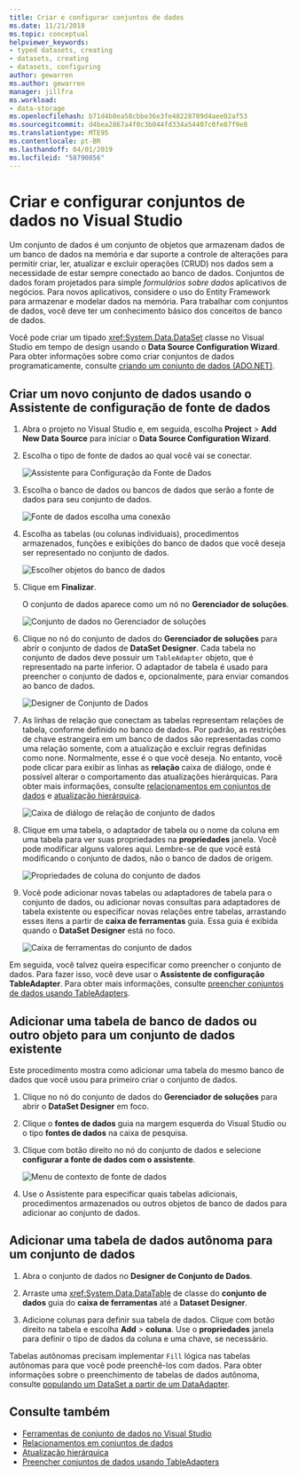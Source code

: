 ```yaml
---
title: Criar e configurar conjuntos de dados
ms.date: 11/21/2018
ms.topic: conceptual
helpviewer_keywords:
- typed datasets, creating
- datasets, creating
- datasets, configuring
author: gewarren
ms.author: gewarren
manager: jillfra
ms.workload:
- data-storage
ms.openlocfilehash: b71d4b8ea58cbbe36e3fe48228789d4aee02af53
ms.sourcegitcommit: d4bea2867a4f0c3b044fd334a54407c0fe87f9e8
ms.translationtype: MTE95
ms.contentlocale: pt-BR
ms.lasthandoff: 04/01/2019
ms.locfileid: "58790856"
---
```

# <a name="create-and-configure-datasets-in-visual-studio"></a>Criar e configurar conjuntos de dados no Visual Studio

Um conjunto de dados é um conjunto de objetos que armazenam dados de um banco de dados na memória e dar suporte a controle de alterações para permitir criar, ler, atualizar e excluir operações (CRUD) nos dados sem a necessidade de estar sempre conectado ao banco de dados. Conjuntos de dados foram projetados para simple *formulários sobre dados* aplicativos de negócios. Para novos aplicativos, considere o uso do Entity Framework para armazenar e modelar dados na memória. Para trabalhar com conjuntos de dados, você deve ter um conhecimento básico dos conceitos de banco de dados.

Você pode criar um tipado <xref:System.Data.DataSet> classe no Visual Studio em tempo de design usando o **Data Source Configuration Wizard**. Para obter informações sobre como criar conjuntos de dados programaticamente, consulte [criando um conjunto de dados (ADO.NET)](/dotnet/framework/data/adonet/dataset-datatable-dataview/creating-a-dataset).

## <a name="create-a-new-dataset-by-using-the-data-source-configuration-wizard"></a>Criar um novo conjunto de dados usando o Assistente de configuração de fonte de dados

1. Abra o projeto no Visual Studio e, em seguida, escolha **Project** > **Add New Data Source** para iniciar o **Data Source Configuration Wizard**.

2. Escolha o tipo de fonte de dados ao qual você vai se conectar.

     ![Assistente para Configuração da Fonte de Dados](../data-tools/media/data-source-configuration-wizard.png)

3. Escolha o banco de dados ou bancos de dados que serão a fonte de dados para seu conjunto de dados.

     ![Fonte de dados escolha uma conexão](../data-tools/media/data-source-choose-a-connection.png)

4. Escolha as tabelas (ou colunas individuais), procedimentos armazenados, funções e exibições do banco de dados que você deseja ser representado no conjunto de dados.

     ![Escolher objetos do banco de dados](../data-tools/media/raddata-chose-objects.png)

5. Clique em **Finalizar**.

   O conjunto de dados aparece como um nó no **Gerenciador de soluções**.

   ![Conjunto de dados no Gerenciador de soluções](../data-tools/media/dataset-in-solution-explorer.png)

6. Clique no nó do conjunto de dados do **Gerenciador de soluções** para abrir o conjunto de dados de **DataSet Designer**. Cada tabela no conjunto de dados deve possuir um `TableAdapter` objeto, que é representado na parte inferior. O adaptador de tabela é usado para preencher o conjunto de dados e, opcionalmente, para enviar comandos ao banco de dados.

   ![Designer de Conjunto de Dados](../data-tools/media/dataset-designer.png)

7. As linhas de relação que conectam as tabelas representam relações de tabela, conforme definido no banco de dados. Por padrão, as restrições de chave estrangeira em um banco de dados são representadas como uma relação somente, com a atualização e excluir regras definidas como none. Normalmente, esse é o que você deseja. No entanto, você pode clicar para exibir as linhas as **relação** caixa de diálogo, onde é possível alterar o comportamento das atualizações hierárquicas. Para obter mais informações, consulte [relacionamentos em conjuntos de dados](../data-tools/relationships-in-datasets.md) e [atualização hierárquica](../data-tools/hierarchical-update.md).

     ![Caixa de diálogo de relação de conjunto de dados](../data-tools/media/raddata-relation-dialog.png)

8. Clique em uma tabela, o adaptador de tabela ou o nome da coluna em uma tabela para ver suas propriedades na **propriedades** janela. Você pode modificar alguns valores aqui. Lembre-se de que você está modificando o conjunto de dados, não o banco de dados de origem.

     ![Propriedades de coluna do conjunto de dados](../data-tools/media/dataset-column-properties.png)

9. Você pode adicionar novas tabelas ou adaptadores de tabela para o conjunto de dados, ou adicionar novas consultas para adaptadores de tabela existente ou especificar novas relações entre tabelas, arrastando esses itens a partir de **caixa de ferramentas** guia. Essa guia é exibida quando o **DataSet Designer** está no foco.

     ![Caixa de ferramentas do conjunto de dados](../data-tools/media/raddata-dataset-toolbox.png)

Em seguida, você talvez queira especificar como preencher o conjunto de dados. Para fazer isso, você deve usar o **Assistente de configuração TableAdapter**. Para obter mais informações, consulte [preencher conjuntos de dados usando TableAdapters](../data-tools/fill-datasets-by-using-tableadapters.md).

## <a name="add-a-database-table-or-other-object-to-an-existing-dataset"></a>Adicionar uma tabela de banco de dados ou outro objeto para um conjunto de dados existente

Este procedimento mostra como adicionar uma tabela do mesmo banco de dados que você usou para primeiro criar o conjunto de dados.

1. Clique no nó do conjunto de dados do **Gerenciador de soluções** para abrir o **DataSet Designer** em foco.

2. Clique o **fontes de dados** guia na margem esquerda do Visual Studio ou o tipo **fontes de dados** na caixa de pesquisa.

3. Clique com botão direito no nó do conjunto de dados e selecione **configurar a fonte de dados com o assistente**.

     ![Menu de contexto de fonte de dados](../data-tools/media/data-source-context-menu.png)

4. Use o Assistente para especificar quais tabelas adicionais, procedimentos armazenados ou outros objetos de banco de dados para adicionar ao conjunto de dados.

## <a name="add-a-stand-alone-data-table-to-a-dataset"></a>Adicionar uma tabela de dados autônoma para um conjunto de dados

1. Abra o conjunto de dados no **Designer de Conjunto de Dados**.

2. Arraste uma <xref:System.Data.DataTable> de classe do **conjunto de dados** guia do **caixa de ferramentas** até a **Dataset Designer**.

3. Adicione colunas para definir sua tabela de dados. Clique com botão direito na tabela e escolha **Add** > **coluna**. Use o **propriedades** janela para definir o tipo de dados da coluna e uma chave, se necessário.

Tabelas autônomas precisam implementar `Fill` lógica nas tabelas autônomas para que você pode preenchê-los com dados. Para obter informações sobre o preenchimento de tabelas de dados autônoma, consulte [populando um DataSet a partir de um DataAdapter](/dotnet/framework/data/adonet/populating-a-dataset-from-a-dataadapter).

## <a name="see-also"></a>Consulte também

- [Ferramentas de conjunto de dados no Visual Studio](../data-tools/dataset-tools-in-visual-studio.md)
- [Relacionamentos em conjuntos de dados](../data-tools/relationships-in-datasets.md)
- [Atualização hierárquica](../data-tools/hierarchical-update.md)
- [Preencher conjuntos de dados usando TableAdapters](../data-tools/fill-datasets-by-using-tableadapters.md)